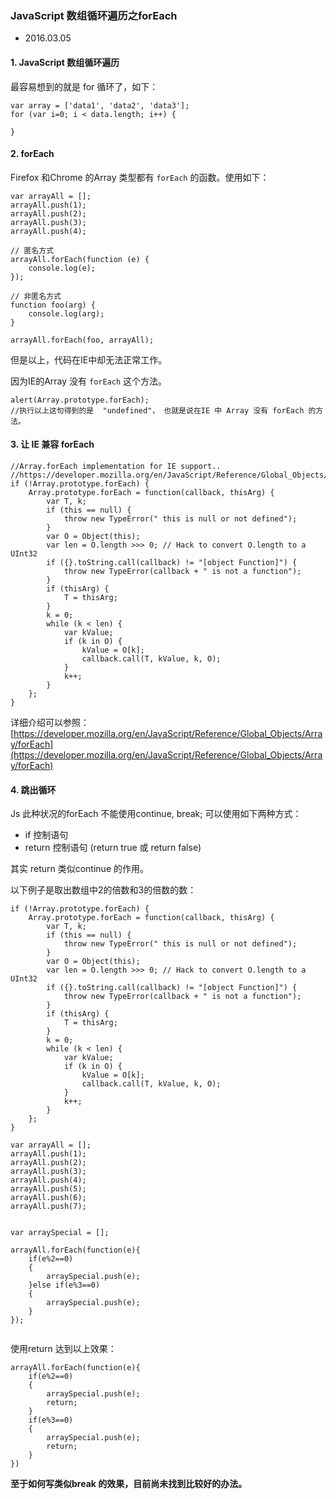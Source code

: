 ### JavaScript 数组循环遍历之forEach

+ 2016.03.05


#### 1. JavaScript 数组循环遍历

最容易想到的就是 for 循环了，如下：

```
var array = ['data1', 'data2', 'data3'];
for (var i=0; i < data.length; i++) {
	
}
```

#### 2. forEach

Firefox 和Chrome 的Array 类型都有 `forEach` 的函数。使用如下：

```
var arrayAll = [];
arrayAll.push(1);
arrayAll.push(2);
arrayAll.push(3);
arrayAll.push(4);

// 匿名方式
arrayAll.forEach(function (e) {
	console.log(e);
});

// 非匿名方式
function foo(arg) {
	console.log(arg);
}

arrayAll.forEach(foo, arrayAll);
```

但是以上，代码在IE中却无法正常工作。

因为IE的Array 没有 `forEach` 这个方法。

```
alert(Array.prototype.forEach); 
//执行以上这句得到的是  "undefined"， 也就是说在IE 中 Array 没有 forEach 的方法。
```
#### 3. 让 IE 兼容 forEach

```
//Array.forEach implementation for IE support..  
//https://developer.mozilla.org/en/JavaScript/Reference/Global_Objects/Array/forEach  
if (!Array.prototype.forEach) {  
    Array.prototype.forEach = function(callback, thisArg) {  
        var T, k;  
        if (this == null) {  
            throw new TypeError(" this is null or not defined");  
        }  
        var O = Object(this);  
        var len = O.length >>> 0; // Hack to convert O.length to a UInt32  
        if ({}.toString.call(callback) != "[object Function]") {  
            throw new TypeError(callback + " is not a function");  
        }  
        if (thisArg) {  
            T = thisArg;  
        }  
        k = 0;  
        while (k < len) {  
            var kValue;  
            if (k in O) {  
                kValue = O[k];  
                callback.call(T, kValue, k, O);  
            }  
            k++;  
        }  
    };  
}
```

详细介绍可以参照：
[https://developer.mozilla.org/en/JavaScript/Reference/Global_Objects/Array/forEach](https://developer.mozilla.org/en/JavaScript/Reference/Global_Objects/Array/forEach)

#### 4. 跳出循环

Js 此种状况的forEach 不能使用continue, break;  可以使用如下两种方式：

+ if 控制语句
+ return 控制语句 (return true 或 return false)

其实 return  类似continue 的作用。

以下例子是取出数组中2的倍数和3的倍数的数：
```
if (!Array.prototype.forEach) {  
    Array.prototype.forEach = function(callback, thisArg) {  
        var T, k;  
        if (this == null) {  
            throw new TypeError(" this is null or not defined");  
        }  
        var O = Object(this);  
        var len = O.length >>> 0; // Hack to convert O.length to a UInt32  
        if ({}.toString.call(callback) != "[object Function]") {  
            throw new TypeError(callback + " is not a function");  
        }  
        if (thisArg) {  
            T = thisArg;  
        }  
        k = 0;  
        while (k < len) {  
            var kValue;  
            if (k in O) {  
                kValue = O[k];  
                callback.call(T, kValue, k, O);  
            }  
            k++;  
        }  
    };  
}  
  
var arrayAll = [];  
arrayAll.push(1);  
arrayAll.push(2);  
arrayAll.push(3);  
arrayAll.push(4);  
arrayAll.push(5);
arrayAll.push(6);  
arrayAll.push(7);  
 
  
var arraySpecial = [];  
  
arrayAll.forEach(function(e){  
    if(e%2==0)  
    {  
        arraySpecial.push(e);  
    }else if(e%3==0)  
    {  
        arraySpecial.push(e);  
    }  
}); 
  
```

使用return 达到以上效果：

```
arrayAll.forEach(function(e){  
    if(e%2==0)  
    { 
        arraySpecial.push(e);  
        return;  
    }  
    if(e%3==0)  
    {      
        arraySpecial.push(e);  
        return;  
    }  
})  
```

**至于如何写类似break 的效果，目前尚未找到比较好的办法。**



